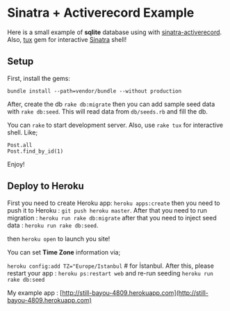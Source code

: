 # Sinatra + Activerecord Example

Here is a small example of **sqlite** database using with [sinatra-activerecord][1].
Also, [tux][2] gem for interactive [Sinatra][3] shell!

## Setup

First, install the gems:

    bundle install --path=vendor/bundle --without production

After, create the db `rake db:migrate` then you can add sample seed data with
`rake db:seed`. This will read data from `db/seeds.rb` and fill the db.

You can `rake` to start development server. Also, use `rake tux` for interactive
shell. Like;

    Post.all
    Post.find_by_id(1)

Enjoy!

## Deploy to Heroku

First you need to create Heroku app: `heroku apps:create` then you need to
push it to Heroku : `git push heroku master`. After that you need to run
migration : `heroku run rake db:migrate` after that you need to inject
seed data : `heroku run rake db:seed`.

then `heroku open` to launch you site!

You can set **Time Zone** information via;

`heroku config:add TZ="Europe/Istanbul` # for İstanbul. After this, please
restart your app : `heroku ps:restart web` and re-run seeding `heroku run rake db:seed`

My example app : [http://still-bayou-4809.herokuapp.com](http://still-bayou-4809.herokuapp.com)


[1]: https://github.com/janko-m/sinatra-activerecord
[2]: https://github.com/cldwalker/tux
[3]: http://www.sinatrarb.com/